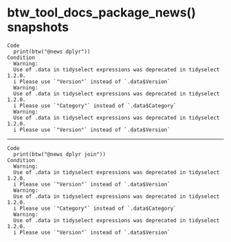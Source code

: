 # btw_tool_docs_package_news() snapshots

    Code
      print(btw("@news dplyr"))
    Condition
      Warning:
      Use of .data in tidyselect expressions was deprecated in tidyselect 1.2.0.
      i Please use `"Version"` instead of `.data$Version`
      Warning:
      Use of .data in tidyselect expressions was deprecated in tidyselect 1.2.0.
      i Please use `"Category"` instead of `.data$Category`
      Warning:
      Use of .data in tidyselect expressions was deprecated in tidyselect 1.2.0.
      i Please use `"Version"` instead of `.data$Version`

---

    Code
      print(btw("@news dplyr join"))
    Condition
      Warning:
      Use of .data in tidyselect expressions was deprecated in tidyselect 1.2.0.
      i Please use `"Version"` instead of `.data$Version`
      Warning:
      Use of .data in tidyselect expressions was deprecated in tidyselect 1.2.0.
      i Please use `"Category"` instead of `.data$Category`
      Warning:
      Use of .data in tidyselect expressions was deprecated in tidyselect 1.2.0.
      i Please use `"Version"` instead of `.data$Version`

